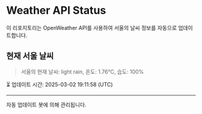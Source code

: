
# Weather API Status

이 리포지토리는 OpenWeather API를 사용하여 서울의 날씨 정보를 자동으로 업데이트합니다.

## 현재 서울 날씨
> 서울의 현재 날씨: light rain, 온도: 1.76°C, 습도: 100%

⏳ 업데이트 시간: 2025-03-02 19:11:58 (UTC)

---
자동 업데이트 봇에 의해 관리됩니다.
